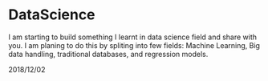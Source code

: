 # DataScience
I am starting to build something I learnt in data science field and share with you.
I am planing to do this by spliting into few fields: Machine Learning, Big data handling, traditional databases, and regression models.



2018/12/02
